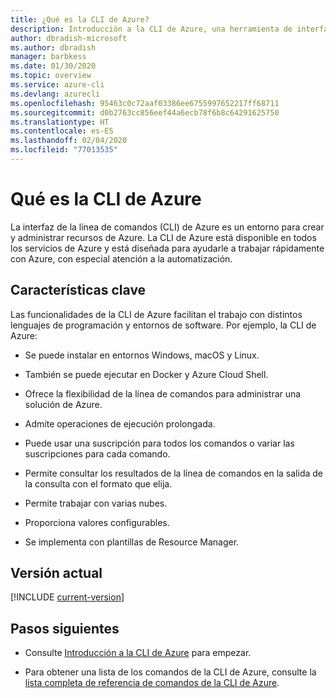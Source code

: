 ```yaml
---
title: ¿Qué es la CLI de Azure?
description: Introducción a la CLI de Azure, una herramienta de interfaz de línea de comandos diseñada para crear y administrar los recursos de Azure, ahora disponible en entornos Windows, macOS y Linux.
author: dbradish-microsoft
ms.author: dbradish
manager: barbkess
ms.date: 01/30/2020
ms.topic: overview
ms.service: azure-cli
ms.devlang: azurecli
ms.openlocfilehash: 95463c0c72aaf03386ee6755997652217ff68711
ms.sourcegitcommit: d0b2763cc856eef44a6ecb78f6b8c64291625750
ms.translationtype: HT
ms.contentlocale: es-ES
ms.lasthandoff: 02/04/2020
ms.locfileid: "77013535"
---
```

# <a name="what-is-azure-cli"></a>Qué es la CLI de Azure

La interfaz de la línea de comandos (CLI) de Azure es un entorno para crear y administrar recursos de Azure.  La CLI de Azure está disponible en todos los servicios de Azure y está diseñada para ayudarle a trabajar rápidamente con Azure, con especial atención a la automatización.

## <a name="key-characteristics"></a>Características clave

Las funcionalidades de la CLI de Azure facilitan el trabajo con distintos lenguajes de programación y entornos de software.  Por ejemplo, la CLI de Azure:

- Se puede instalar en entornos Windows, macOS y Linux.

- También se puede ejecutar en Docker y Azure Cloud Shell.
- Ofrece la flexibilidad de la línea de comandos para administrar una solución de Azure.
- Admite operaciones de ejecución prolongada.
- Puede usar una suscripción para todos los comandos o variar las suscripciones para cada comando.
- Permite consultar los resultados de la línea de comandos en la salida de la consulta con el formato que elija.
- Permite trabajar con varias nubes.
- Proporciona valores configurables.
- Se implementa con plantillas de Resource Manager.

## <a name="current-version"></a>Versión actual

[!INCLUDE [current-version](includes/current-version.md)]

## <a name="next-steps"></a>Pasos siguientes

- Consulte [Introducción a la CLI de Azure](get-started-with-azure-cli.md) para empezar.

- Para obtener una lista de los comandos de la CLI de Azure, consulte la [lista completa de referencia de comandos de la CLI de Azure](/cli/azure/reference-index).
